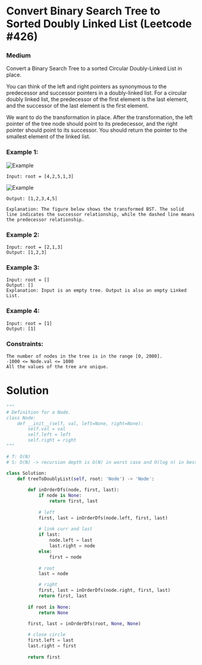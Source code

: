Convert Binary Search Tree to Sorted Doubly Linked List (Leetcode #426)
===============================
### Medium

Convert a Binary Search Tree to a sorted Circular Doubly-Linked List in place.

You can think of the left and right pointers as synonymous to the predecessor and successor pointers in a doubly-linked list.
For a circular doubly linked list, the predecessor of the first element is the last element, and the successor of the last element is the first element.

We want to do the transformation in place. After the transformation, the left pointer of the tree node should point to its predecessor,
and the right pointer should point to its successor. You should return the pointer to the smallest element of the linked list.

 

### Example 1:
![Example](https://assets.leetcode.com/uploads/2018/10/12/bstdllreturndll.png)

```
Input: root = [4,2,5,1,3]
```
![Example](https://assets.leetcode.com/uploads/2018/10/12/bstdllreturnbst.png)
```
Output: [1,2,3,4,5]
```
```
Explanation: The figure below shows the transformed BST. The solid line indicates the successor relationship, while the dashed line means the predecessor relationship.
```

### Example 2:
```
Input: root = [2,1,3]
Output: [1,2,3]
```

### Example 3:
```
Input: root = []
Output: []
Explanation: Input is an empty tree. Output is also an empty Linked List.
```

### Example 4:
```
Input: root = [1]
Output: [1]
```

### Constraints:
```
The number of nodes in the tree is in the range [0, 2000].
-1000 <= Node.val <= 1000
All the values of the tree are unique.
```

Solution
========

```python
"""
# Definition for a Node.
class Node:
    def __init__(self, val, left=None, right=None):
        self.val = val
        self.left = left
        self.right = right
"""

# T: O(N)
# S: O(N) -> recursion depth is O(N) in worst case and O(log n) in best case

class Solution:
    def treeToDoublyList(self, root: 'Node') -> 'Node':
        
        def inOrderDfs(node, first, last):
            if node is None:
                return first, last
            
            # left
            first, last = inOrderDfs(node.left, first, last)
            
            # link curr and last
            if last:
                node.left = last
                last.right = node
            else:
                first = node
                
            # root
            last = node

            # right
            first, last = inOrderDfs(node.right, first, last)
            return first, last
        
        if root is None:
            return None

        first, last = inOrderDfs(root, None, None)
        
        # close circle
        first.left = last
        last.right = first
        
        return first
```

